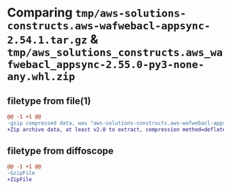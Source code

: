 # Comparing `tmp/aws-solutions-constructs.aws-wafwebacl-appsync-2.54.1.tar.gz` & `tmp/aws_solutions_constructs.aws_wafwebacl_appsync-2.55.0-py3-none-any.whl.zip`

## filetype from file(1)

```diff
@@ -1 +1 @@
-gzip compressed data, was "aws-solutions-constructs.aws-wafwebacl-appsync-2.54.1.tar", last modified: Thu Apr  4 20:59:43 2024, max compression
+Zip archive data, at least v2.0 to extract, compression method=deflate
```

## filetype from diffoscope

```diff
@@ -1 +1 @@
-GzipFile
+ZipFile
```


